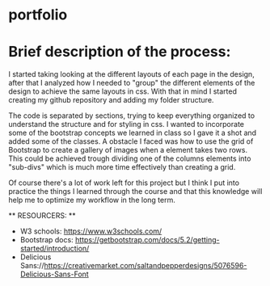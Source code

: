 # portfolio

# Brief description of the process:

I started taking looking at the different layouts of each page in the design, after that I analyzed how I needed to "group" the different elements of the design to achieve the same layouts in css. With that in mind I started creating my github repository and adding my folder structure.

The code is separated by sections, trying to keep everything organized to understand the structure and for styling in css. I wanted to incorporate some of the bootstrap concepts we learned in class so I gave it a shot and added some of the classes. A obstacle I faced was how to use the grid of Bootstrap to create a gallery of images when a element takes two rows. This could be achieved trough dividing one of the columns elements into "sub-divs" which is much more time effectively than creating a grid.

Of course there's a lot of work left for this project but I think I put into practice the things I learned through the course and that this knowledge will help me to optimize my workflow in the long term.

** RESOURCERS: **

- W3 schools: https://www.w3schools.com/
- Bootstrap docs: https://getbootstrap.com/docs/5.2/getting-started/introduction/
- Delicious Sans://https://creativemarket.com/saltandpepperdesigns/5076596-Delicious-Sans-Font